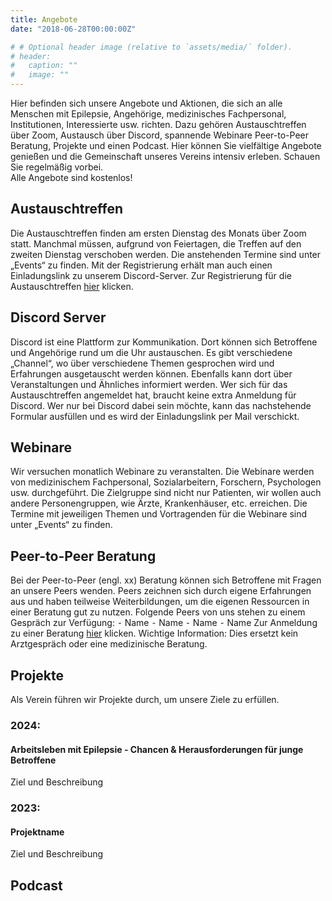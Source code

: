 ```yaml
---
title: Angebote
date: "2018-06-28T00:00:00Z"

# # Optional header image (relative to `assets/media/` folder).
# header:
#   caption: ""
#   image: ""
---
```


Hier befinden sich unsere Angebote und Aktionen, die sich an alle Menschen mit Epilepsie, Angehörige, medizinisches Fachpersonal, Institutionen, Interessierte usw. richten.
Dazu gehören Austauschtreffen über Zoom, Austausch über Discord, spannende Webinare Peer-to-Peer Beratung, Projekte und einen Podcast.
Hier können Sie vielfältige Angebote genießen und die Gemeinschaft unseres Vereins intensiv erleben. Schauen Sie regelmäßig vorbei.<br>
Alle Angebote sind kostenlos!

## Austauschtreffen

Die Austauschtreffen finden am ersten Dienstag des Monats über Zoom statt. Manchmal müssen, aufgrund von Feiertagen, die Treffen auf den zweiten Dienstag verschoben werden.
Die anstehenden Termine sind unter „Events“ zu finden.
Mit der Registrierung erhält man auch einen Einladungslink zu unserem Discord-Server.
Zur Registrierung für die Austauschtreffen [hier](https://zoom.us/meeting/register/tJcqfu6tpzwqGtbQlfDq86UGrElPWfePiRjU) klicken.

## Discord Server

Discord ist eine Plattform zur Kommunikation. Dort können sich Betroffene und Angehörige rund um die Uhr austauschen.
Es gibt verschiedene „Channel“, wo über verschiedene Themen gesprochen wird und Erfahrungen ausgetauscht werden können.
Ebenfalls kann dort über Veranstaltungen und Ähnliches informiert werden.
Wer sich für das Austauschtreffen angemeldet hat, braucht keine extra Anmeldung für Discord.
Wer nur bei Discord dabei sein möchte, kann das nachstehende Formular ausfüllen und es wird der Einladungslink per Mail verschickt.

## Webinare

Wir versuchen monatlich Webinare zu veranstalten. Die Webinare werden von medizinischem Fachpersonal, Sozialarbeitern, Forschern, Psychologen usw. durchgeführt.
Die Zielgruppe sind nicht nur Patienten, wir wollen auch andere Personengruppen, wie Ärzte, Krankenhäuser, etc. erreichen.
Die Termine mit jeweiligen Themen und Vortragenden für die Webinare sind unter „Events“ zu finden.

## Peer-to-Peer Beratung

Bei der Peer-to-Peer (engl. xx) Beratung können sich Betroffene mit Fragen an unsere Peers wenden.
Peers zeichnen sich durch eigene Erfahrungen aus und haben teilweise Weiterbildungen, um die eigenen Ressourcen in einer Beratung gut zu nutzen.
Folgende Peers von uns stehen zu einem Gespräch zur Verfügung:
⁃ Name
⁃ Name
⁃ Name
⁃ Name
Zur Anmeldung zu einer Beratung [hier](...) klicken.
Wichtige Information: Dies ersetzt kein Arztgespräch oder eine medizinische Beratung.

## Projekte

Als Verein führen wir Projekte durch, um unsere Ziele zu erfüllen.

### 2024:

#### Arbeitsleben mit Epilepsie - Chancen & Herausforderungen für junge Betroffene
Ziel und Beschreibung

### 2023:

#### Projektname
Ziel und Beschreibung

## Podcast